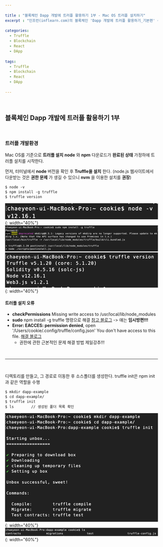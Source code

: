```yaml
---

title : "블록체인 Dapp 개발에 트러플 활용하기 1부 - Mac OS 트러플 설치하기"
excerpt : "인프런(inflearn.com)의 블록체인 'Dapp 개발에 트러플 활용하기_기본편' 수강하며 정리한 포스팅. 트러플 설치부터 스마트 컨트랙트, 로컬에 배포하기, Rinkeby에 배포하기, 단위테스트, 트러플 리액트 박스 열어보기, 리액트 애플리케이션과 결합하기를 포함한다."

categories:
  - Truffle
  - Blockchain
  - React
  - DApp

tags:
  - Truffle
  - Blockchain
  - React
  - DApp

---
```


<br/>

블록체인 Dapp 개발에 트러플 활용하기 1부
-------------------

<br/>

### 트러플 개발환경

Mac OS를 기준으로 **트러플 설치**
**node** 와 **npm** 다운로드가 **완료된 상태** 가정하에 트러플 설치를 시작한다.

먼저, 터미널에서 **node** 버전을 확인 후 **Truffle을 설치** 한다.
(node.js 웹사이트에서 다운받는 것은 **권한 문제** 가 생길 수 있으니 **nvm** 을 이용한 설치를 **권장**)

```
$ node -v
$ npm install -g truffle
$ truffle version
```

![nodeversion](/assets/pic/0406/nodeversion.png){: width="40%"}
![truffle_install](/assets/pic/0406/truffle_install.png)
![truffle_version_check](/assets/pic/0406/truffle_version_check.png){: width="40%"}

#### 트러플 설치 오류
- **checkPermissions** Missing write access to /usr/local/lib/node_modules
- **sudo** npm install -g truffle 명령으로 해결 [참고 블로그](https://blog.sonim1.com/125) -> 얘는 **임시방편!!!**
- **Error: EACCES: permission denied**, open '/Users/cookie/.config/truffle/config.json' You don't have access to this file. [해결 블로그](http://junsikshim.github.io/2016/01/29/Mac%EC%97%90%EC%84%9C-Node.js-%EC%84%A4%EC%B9%98%ED%95%98%EA%B8%B0.html)
  - 권한에 관한 근본적인 문제 해결 방법 제일강추!!!
<br/>

* * *

<br/>

디렉토리를 만들고, 그 경로로 이동한 후 소스폴더를 생성한다.
truffle init은 npm init과 같은 역할을 수행
```
$ mkdir dapp-example
$ cd dapp-example/
$ truffle init
$ ls        // 생성된 폴더 목록 확인
```

![truffle_check2](/assets/pic/0406/truffle_check2.png){: width="40%"}
![folder_check](/assets/pic/0406/folder_check.png){: width="60%"}

<br/>
<br/>
<br/>
<br/>
<br/>
